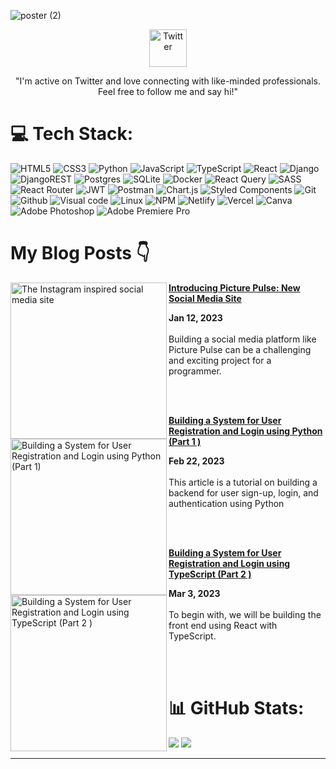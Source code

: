 ![poster (2)](https://user-images.githubusercontent.com/93304640/211488853-d52d9b27-8405-407c-a454-143d42fd0855.png)


<p align="center">
<a href="https://twitter.com/Gaurav1_Jo"><img alt="Twitter" src="https://cdn4.iconfinder.com/data/icons/iconsimple-logotypes/512/twitter-512.png" width="60" height="60" /> </a>
</p>

 <p align="center">"I'm active on Twitter and love connecting with like-minded professionals. Feel free to follow me and say hi!"</p>

  

# 💻 Tech Stack:

![HTML5](https://img.shields.io/badge/html5-%23E34F26.svg?style=for-the-badge&logo=html5&logoColor=white)
![CSS3](https://img.shields.io/badge/css3-%231572B6.svg?style=for-the-badge&logo=css3&logoColor=white)
![Python](https://img.shields.io/badge/Python-3776AB?style=for-the-badge&logo=python&logoColor=white)
![JavaScript](https://img.shields.io/badge/javascript-%23323330.svg?style=for-the-badge&logo=javascript&logoColor=%23F7DF1E)
![TypeScript](https://img.shields.io/badge/TypeScript-007ACC?style=for-the-badge&logo=typescript&logoColor=white)
![React](https://img.shields.io/badge/react-%2320232a.svg?style=for-the-badge&logo=react&logoColor=%2361DAFB)
![Django](https://img.shields.io/badge/django-%23092E20.svg?style=for-the-badge&logo=django&logoColor=white)
![DjangoREST](https://img.shields.io/badge/DJANGO-REST-ff1709?style=for-the-badge&logo=django&logoColor=white&color=ff1709&labelColor=gray)
![Postgres](https://img.shields.io/badge/postgres-%23316192.svg?style=for-the-badge&logo=postgresql&logoColor=white)
![SQLite](https://img.shields.io/badge/sqlite-%2307405e.svg?style=for-the-badge&logo=sqlite&logoColor=white)
![Docker](https://img.shields.io/badge/docker-3776AB?style=for-the-badge&logo=docker&logoColor=white)
![React Query](https://img.shields.io/badge/-React%20Query-333333?style=for-the-badge&logo=react-query&logoColor=white)
![SASS](https://img.shields.io/badge/SASS-hotpink.svg?style=for-the-badge&logo=SASS&logoColor=white)
![React Router](https://img.shields.io/badge/React_Router-CA4245?style=for-the-badge&logo=react-router&logoColor=white)
![JWT](https://img.shields.io/badge/JWT-black?style=for-the-badge&logo=JSON%20web%20tokens)
![Postman](https://img.shields.io/badge/Postman-FF6C37?style=for-the-badge&logo=postman&logoColor=white)
![Chart.js](https://img.shields.io/badge/chart.js-F5788D.svg?style=for-the-badge&logo=chart.js&logoColor=white)
![Styled Components](https://img.shields.io/badge/styled--components-DB7093?style=for-the-badge&logo=styled-components&logoColor=white)
![Git](https://img.shields.io/badge/GIT-E44C30?style=for-the-badge&logo=git&logoColor=white)
![Github](https://img.shields.io/badge/Github-%23000000.svg?style=for-the-badge&logo=github&logoColor=white)
![Visual code](https://img.shields.io/badge/Visual_Studio_Code-0078D4?style=for-the-badge&logo=visual%20studio%20code&logoColor=white)
![Linux](https://img.shields.io/badge/Linux-FCC624?style=for-the-badge&logo=linux&logoColor=black)
![NPM](https://img.shields.io/badge/NPM-%23000000.svg?style=for-the-badge&logo=npm&logoColor=white)
![Netlify](https://img.shields.io/badge/netlify-%23000000.svg?style=for-the-badge&logo=netlify&logoColor=#00C7B7)
![Vercel](https://img.shields.io/badge/vercel-%23000000.svg?style=for-the-badge&logo=vercel&logoColor=white)
![Canva](https://img.shields.io/badge/Canva-%2300C4CC.svg?style=for-the-badge&logo=Canva&logoColor=white)
![Adobe Photoshop](https://img.shields.io/badge/adobephotoshop-%2331A8FF.svg?style=for-the-badge&logo=adobephotoshop&logoColor=white)
![Adobe Premiere Pro](https://img.shields.io/badge/Adobe%20Premiere%20Pro-9999FF.svg?style=for-the-badge&logo=Adobe%20Premiere%20Pro&logoColor=white)


# My Blog Posts 👇

<p align="left">

<a href="https://gauravjoshi.hashnode.dev/introducing-picture-pulse-new-social-media-site" title="Introducing Picture Pulse: New Social Media Site"><img src="https://cdn.hashnode.com/res/hashnode/image/upload/v1675573759801/9a0ccc53-8a15-4871-90e7-2ffa28e27637.png?w=1600&h=840&fit=crop&crop=entropy&auto=compress,format&format=webp" alt="The Instagram inspired social media site" width="250px" align="left" /></a>
<a href="https://gauravjoshi.hashnode.dev/introducing-picture-pulse-new-social-media-site" title="The Instagram inspired social media site"><strong>Introducing Picture Pulse: New Social Media Site</strong></a>
<div><strong>Jan 12, 2023 </strong></div>
<br/> Building a social media platform like Picture Pulse can be a challenging and exciting project for a programmer.
</p> <br/> <br/>

<p align="left">
 
<a href="https://gauravjoshi.hashnode.dev/building-a-system-for-user-registration-and-login-using-python-part-1" title="Building a System for User Registration and Login using Python (Part 1 )"><img src="https://cdn.hashnode.com/res/hashnode/image/upload/v1676974049877/b42b5a77-b31a-4caf-afb5-bae6cad2bc3a.png?w=1600&h=840&fit=crop&crop=entropy&auto=compress,format&format=webp" alt="Building a System for User Registration and Login using Python (Part 1)"  width="250px" align="left" /></a>
<a href="https://gauravjoshi.hashnode.dev/building-a-system-for-user-registration-and-login-using-python-part-1" title="Building a System for User Registration and Login using Python (Part 1)"><strong>Building a System for User Registration and Login using Python (Part 1 )</strong></a>
<div><strong>Feb 22, 2023 </strong></div>
<br/>This article is a tutorial on building a backend for user sign-up, login, and authentication using Python
</p> <br/> <br/>

<p align="left">
 
<a href="https://gauravjoshi.hashnode.dev/building-a-system-for-user-registration-and-login-using-typescript-part-2" title="Building a System for User Registration and Login using TypeScript (Part 2 )"><img src="https://cdn.hashnode.com/res/hashnode/image/upload/v1677313533900/a1bc56f9-e1ba-459c-85e6-55da79f5ce33.png?w=1600&h=840&fit=crop&crop=entropy&auto=compress,format&format=webp" alt="Building a System for User Registration and Login using TypeScript (Part 2 )"  width="250px" align="left" /></a>
<a href="https://gauravjoshi.hashnode.dev/building-a-system-for-user-registration-and-login-using-typescript-part-2" title="Building a System for User Registration and Login using TypeScript (Part 2 )"><strong>Building a System for User Registration and Login using TypeScript (Part 2 )</strong></a>
<div><strong>Mar 3, 2023 </strong></div>
<br/>To begin with, we will be building the front end using React with TypeScript.
</p> <br/> <br/>


# 📊 GitHub Stats:

 ![](https://github-readme-streak-stats.herokuapp.com/?user=Gaurav-jo1&theme=dark&hide_border=false)
 ![](https://github-readme-stats.vercel.app/api?username=Gaurav-jo1&show_icons=true&theme=radical)
 
---
